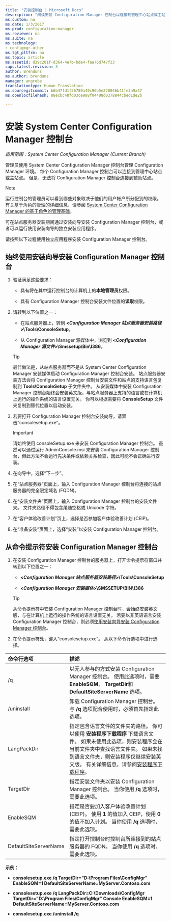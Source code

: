```yaml
---
title: "安装控制台 | Microsoft Docs"
description: "阅读安装 Configuration Manager 控制台以连接到管理中心站点或主站点的信息。"
ms.custom: na
ms.date: 1/3/2017
ms.prod: configuration-manager
ms.reviewer: na
ms.suite: na
ms.technology:
- configmgr-other
ms.tgt_pltfrm: na
ms.topic: article
ms.assetid: d39c201f-d364-4e7b-bde4-faa76d747f33
caps.latest.revision: 3
author: Brenduns
ms.author: brenduns
manager: angrobe
translationtype: Human Translation
ms.sourcegitcommit: b6b47fd1f56780a40c96b5e228046b41fe3a9a47
ms.openlocfilehash: 88ecbc48fd03ce988f04408d0378844cbed1de2b

---
```

# <a name="install-the-system-center-configuration-manager-console"></a>安装 System Center Configuration Manager 控制台

*适用范围：System Center Configuration Manager (Current Branch)*

管理员使用 System Center Configuration Manager 控制台管理 Configuration Manager 环境。 每个 Configuration Manager 控制台可以连接到管理中心站点或主站点。 但是，无法将 Configuration Manager 控制台连接到辅助站点。

> [!NOTE]  
>  运行控制台的管理员可以看到哪些对象取决于他们的用户帐户所分配到的权限。 有关基于角色的管理的详细信息，请参阅 [System Center Configuration Manager 的基于角色的管理基础](../../../../core/understand/fundamentals-of-role-based-administration.md)。  

 可在站点服务器安装期间通过安装向导安装 Configuration Manager 控制台，或者可以运行使用安装向导的独立安装应用程序。  

 请按照以下过程使用独立应用程序安装 Configuration Manager 控制台。  

## <a name="to-install-the-configuration-manager-console-by-using-the-setup-wizard"></a>始终使用安装向导安装 Configuration Manager 控制台  

1.  验证满足这些要求：  

    -  具有将在其中运行控制台的计算机上的**本地管理员**权限。  

    -   具有 Configuration Manager 控制台安装文件位置的**读取**权限。  

2.  请转到以下位置之一：  

    -   在站点服务器上，转到 **<*Configuration Manager 站点服务器安装路径*>\Tools\ConsoleSetup**。  

    -   从 Configuration Manager 源媒体中，浏览到 **<*Configuration Manager 源文件*>\Smssetup\Bin\I386**。  

    > [!TIP]  
    >  最佳做法是，从站点服务器而不是从 System Center Configuration Manager 安装媒体启动 Configuration Manager 控制台安装。 站点服务器安装方法会将 Configuration Manager 控制台安装文件和站点的支持语言包复制到 **Tools\ConsoleSetup** 子文件夹中。 从安装媒体中安装 Configuration Manager 控制台始终会安装英文版，与站点服务器上支持的语言或在计算机上运行的操作系统的语言设置无关。 你可以根据需要将 **ConsoleSetup** 文件夹复制到替代位置以启动安装。

3.  若要打开 Configuration Manager 控制台安装向导，请双击“consolesetup.exe”。  

    > [!IMPORTANT]  
    >  请始终使用 consoleSetup.exe 来安装 Configuration Manager 控制台。 虽然可以通过运行 AdminConsole.msi 来安装 Configuration Manager 控制台，但此方法不会运行先决条件或依赖关系检查，因此可能不会正确进行安装。  

4.  在向导中，选择“下一步”。  

5.  在“站点服务器”页面上，输入 Configuration Manager 控制台将连接的站点服务器的完全限定域名 (FQDN)。  

6.  在“安装文件夹”页面上，输入 Configuration Manager 控制台的安装文件夹。 文件夹路径不得包含尾随空格或 Unicode 字符。  

7.  在“客户体验改善计划”页上，选择是否参加客户体验改善计划 (CEIP)。  

8.  在“准备安装”页面上，选择“安装”以安装 Configuration Manager 控制台。  

## <a name="to-install-the-configuration-manager-console-from-a-command-prompt"></a>从命令提示符安装 Configuration Manager 控制台  

1.  在安装 Configuration Manager 控制台的服务器上，打开命令提示符窗口并转到以下位置之一：  

    -   **<*Configuration Manager 站点服务器安装路径*>\Tools\ConsoleSetup**  

    -   **<*Configuration Manager 安装媒体*>\SMSSETUP\BIN\I386**  

    > [!TIP]  
    >  从命令提示符中安装 Configuration Manager 控制台时，会始终安装英文版，与在计算机上运行的操作系统的语言设置无关。 若要以非英语语言安装 Configuration Manager 控制台，则必须[使用安装向导安装 Configuration Manager 控制台](#to-install-the-configuration-manager-console-by-using-the-setup-wizard)。  

2.  在命令提示符处，键入“consolesetup.exe”。 从以下命令行选项中进行选择。  

|  命令行选项     | 描述     |
  | :------------- | :------------- |
  |/q|以无人参与的方式安装 Configuration Manager 控制台。 使用此选项时，需要 **EnableSQM**、 **TargetDir**和 **DefaultSiteServerName** 选项。|  
  |/uninstall|卸载 Configuration Manager 控制台。 与 **/q** 选项配合使用时，必须首先指定此选项。|  
  |LangPackDir|指定包含语言文件的文件夹的路径。 你可以使用 **安装程序下载程序** 下载语言文件。 如果未使用此选项，则安装程序会在当前文件夹中查找语言文件夹。 如果未找到语言文件夹，则安装程序仅继续安装英文版。 有关详细信息，请参阅[安装程序下载程序](setup-downloader.md)。|  
  |TargetDir|指定安装文件夹以安装 Configuration Manager 控制台。 当你使用 **/q** 选项时，需要此选项。|  
  |EnableSQM|指定是否要加入客户体验改善计划 (CEIP)。 使用 **1** 的值加入 CEIP，使用 **0** 的值不加入计划。 当你使用 **/q** 选项时，需要此选项。|  
  |DefaultSiteServerName|指定打开控制台时控制台所连接到的站点服务器的 FQDN。 当你使用 **/q** 选项时，需要此选项。|  


  **示例：**

  -  c**onsolesetup.exe /q TargetDir="D:\Program Files\ConfigMgr" EnableSQM=1 DefaultSiteServerName=MyServer.Contoso.com**  

  -  **consolesetup.exe /q LangPackDir=C:\Downloads\ConfigMgr TargetDir="D:\Program Files\ConfigMgr" Console EnableSQM=1 DefaultSiteServerName=MyServer.Contoso.com**  

  -  **consolesetup.exe /uninstall /q**  



<!--HONumber=Jan17_HO1-->


